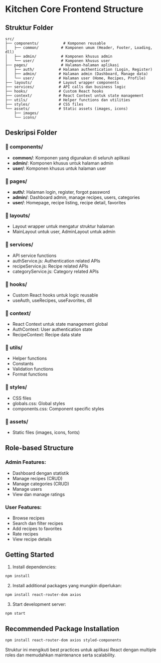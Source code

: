 # Kitchen Core Frontend Structure

## Struktur Folder

```
src/
├── components/           # Komponen reusable
│   ├── common/          # Komponen umum (Header, Footer, Loading, dll)
│   ├── admin/           # Komponen khusus admin
│   └── user/            # Komponen khusus user
├── pages/               # Halaman-halaman aplikasi
│   ├── auth/           # Halaman authentication (Login, Register)
│   ├── admin/          # Halaman admin (Dashboard, Manage data)
│   └── user/           # Halaman user (Home, Recipes, Profile)
├── layouts/            # Layout wrapper components
├── services/           # API calls dan business logic
├── hooks/              # Custom React hooks
├── context/            # React Context untuk state management
├── utils/              # Helper functions dan utilities
├── styles/             # CSS files
└── assets/             # Static assets (images, icons)
    ├── images/
    └── icons/
```

## Deskripsi Folder

### 📁 components/
- **common/**: Komponen yang digunakan di seluruh aplikasi
- **admin/**: Komponen khusus untuk halaman admin
- **user/**: Komponen khusus untuk halaman user

### 📁 pages/
- **auth/**: Halaman login, register, forgot password
- **admin/**: Dashboard admin, manage recipes, users, categories
- **user/**: Homepage, recipe listing, recipe detail, favorites

### 📁 layouts/
- Layout wrapper untuk mengatur struktur halaman
- MainLayout untuk user, AdminLayout untuk admin

### 📁 services/
- API service functions
- authService.js: Authentication related APIs
- recipeService.js: Recipe related APIs
- categoryService.js: Category related APIs

### 📁 hooks/
- Custom React hooks untuk logic reusable
- useAuth, useRecipes, useFavorites, dll

### 📁 context/
- React Context untuk state management global
- AuthContext: User authentication state
- RecipeContext: Recipe data state

### 📁 utils/
- Helper functions
- Constants
- Validation functions
- Format functions

### 📁 styles/
- CSS files
- globals.css: Global styles
- components.css: Component specific styles

### 📁 assets/
- Static files (images, icons, fonts)

## Role-based Structure

### Admin Features:
- Dashboard dengan statistik
- Manage recipes (CRUD)
- Manage categories (CRUD)
- Manage users
- View dan manage ratings

### User Features:
- Browse recipes
- Search dan filter recipes
- Add recipes to favorites
- Rate recipes
- View recipe details

## Getting Started

1. Install dependencies:
```bash
npm install
```

2. Install additional packages yang mungkin diperlukan:
```bash
npm install react-router-dom axios
```

3. Start development server:
```bash
npm start
```

## Recommended Package Installation

```bash
npm install react-router-dom axios styled-components
```

Struktur ini mengikuti best practices untuk aplikasi React dengan multiple roles dan memudahkan maintenance serta scalability.
